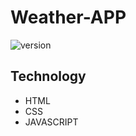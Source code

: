 # Weather-APP

<img alt="version" src="https://img.shields.io/badge/version-1.0.0-blue.svg?cacheSeconds=2592000" />

## Technology 

- HTML
- CSS
- JAVASCRIPT

